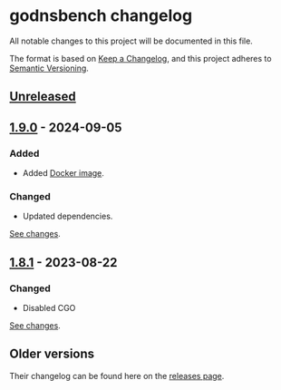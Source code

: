 # godnsbench changelog

All notable changes to this project will be documented in this file.

The format is based on [Keep a Changelog][keepachangelog], and this project
adheres to [Semantic Versioning][semver].

[keepachangelog]: https://keepachangelog.com/en/1.0.0/

[semver]: https://semver.org/spec/v2.0.0.html

## [Unreleased]

[unreleased]: https://github.com/ameshkov/godnsbench/compare/v1.9.0...HEAD

## [1.9.0] - 2024-09-05

### Added

* Added [Docker image][dockerimage].

[dockerimage]: https://github.com/ameshkov/godnsbench/pkgs/container/godnsbench

### Changed

* Updated dependencies.

[See changes][1.9.0changes].

[1.9.0changes]: https://github.com/ameshkov/godnsbench/compare/v1.8.1...v1.9.0

[1.9.0]: https://github.com/ameshkov/godnsbench/releases/tag/v1.9.0

## [1.8.1] - 2023-08-22

### Changed

* Disabled CGO

[See changes][1.8.1changes].

[1.8.1changes]: https://github.com/ameshkov/godnsbench/compare/v1.8...v1.8.1

[1.8.1]: https://github.com/ameshkov/godnsbench/releases/tag/v1.8.1

## Older versions

Their changelog can be found here on the [releases page][releases].

[releases]: https://github.com/ameshkov/godnsbench/releases
